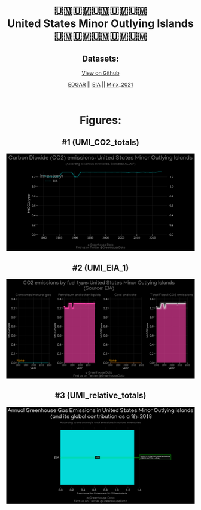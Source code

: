
<center>
<h1 align="center">
🇺🇲🇺🇲🇺🇲🇺🇲🇺🇲
<br>
United States Minor Outlying Islands
<br>
🇺🇲🇺🇲🇺🇲🇺🇲🇺🇲
</h1>
<h2>Datasets:</h2>
<p><a href="https://github.com/dquintani/GreenhouseData/tree/master/country_data/UMI_United States Minor Outlying Islands/data">View on Github</a>
<br></p><p><a href="data/UMI_EDGAR.csv">EDGAR</a> || <a href="data/UMI_EIA.csv">EIA</a> || <a href="data/UMI_Minx_2021.csv">Minx_2021</a></p><p><br></p>
<h1>Figures:</h1><h2>#1 (UMI_CO2_totals)</h2>
<p><img alt="" src="figures/UMI_CO2_totals.png" /></p><h2>#2 (UMI_EIA_1)</h2>
<p><img alt="" src="figures/UMI_EIA_1.png" /></p><h2>#3 (UMI_relative_totals)</h2>
<p><img alt="" src="figures/UMI_relative_totals.png" /></p>